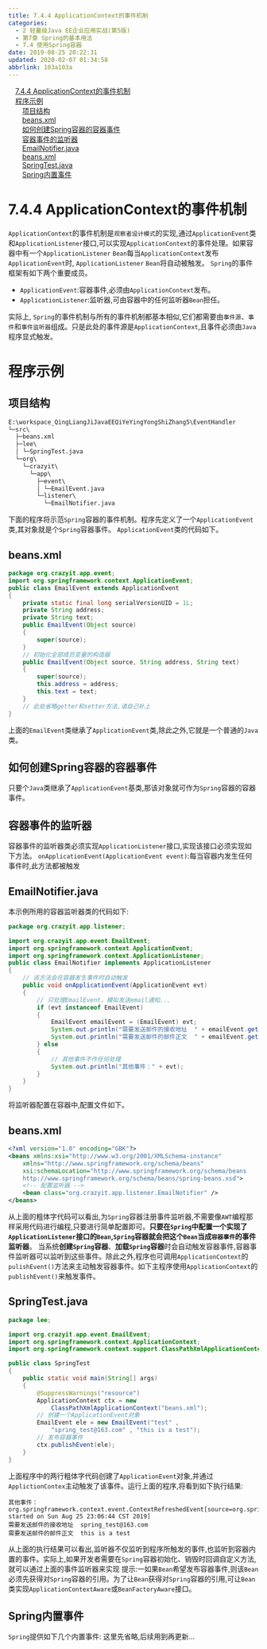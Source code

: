 ```yaml
---
title: 7.4.4 ApplicationContext的事件机制
categories: 
  - 2 轻量级Java EE企业应用实战(第5版)
  - 第7章 Spring的基本用法
  - 7.4 使用Spring容器
date: 2019-08-25 20:22:31
updated: 2020-02-07 01:34:58
abbrlink: 103a103a
---
```

<div id='my_toc'><a href="/JavaReadingNotes/103a103a/#7-4-4-ApplicationContext的事件机制" class="header_1">7.4.4 ApplicationContext的事件机制</a>&nbsp;<br><a href="/JavaReadingNotes/103a103a/#程序示例" class="header_1">程序示例</a>&nbsp;<br><a href="/JavaReadingNotes/103a103a/#项目结构" class="header_2">项目结构</a>&nbsp;<br><a href="/JavaReadingNotes/103a103a/#beans-xml" class="header_2">beans.xml</a>&nbsp;<br><a href="/JavaReadingNotes/103a103a/#如何创建Spring容器的容器事件" class="header_2">如何创建Spring容器的容器事件</a>&nbsp;<br><a href="/JavaReadingNotes/103a103a/#容器事件的监听器" class="header_2">容器事件的监听器</a>&nbsp;<br><a href="/JavaReadingNotes/103a103a/#EmailNotifier-java" class="header_2">EmailNotifier.java</a>&nbsp;<br><a href="/JavaReadingNotes/103a103a/#beans-xml" class="header_2">beans.xml</a>&nbsp;<br><a href="/JavaReadingNotes/103a103a/#SpringTest-java" class="header_2">SpringTest.java</a>&nbsp;<br><a href="/JavaReadingNotes/103a103a/#Spring内置事件" class="header_2">Spring内置事件</a>&nbsp;<br></div>
<style>.header_1{margin-left: 1em;}.header_2{margin-left: 2em;}.header_3{margin-left: 3em;}.header_4{margin-left: 4em;}.header_5{margin-left: 5em;}.header_6{margin-left: 6em;}</style>
<!--more-->
<script>if (navigator.platform.search('arm')==-1){document.getElementById('my_toc').style.display = 'none';}var e,p = document.getElementsByTagName('p');while (p.length>0) {e = p[0];e.parentElement.removeChild(e);}</script>

<!--end-->
<!--SSTStart-->
# 7.4.4 ApplicationContext的事件机制 #
`ApplicationContext`的事件机制是`观察者设计模式`的实现,通过`ApplicationEvent`类和`ApplicationListener`接口,可以实现`ApplicationContext`的事件处理。如果容器中有一个`ApplicationListener` `Bean`每当`ApplicationContext`发布`ApplicationEvent`时, `ApplicationListener` `Bean`将自动被触发。
`Spring`的事件框架有如下两个重要成员。
- `ApplicationEvent`:容器事件,必须由`ApplicationContext`发布。
- `ApplicationListener`:监听器,可由容器中的任何监听器`Bean`担任。

实际上, `Spring`的事件机制与所有的事件机制都基本相似,它们都需要由`事件源`、`事件`和`事件监听器`组成。只是此处的事件源是`ApplicationContext`,且事件必须由`Java`程序显式触发。

# 程序示例 #
## 项目结构 ##
```cmd
E:\workspace_QingLiangJiJavaEEQiYeYingYongShiZhang5\EventHandler
└─src\
  ├─beans.xml
  ├─lee\
  │ └─SpringTest.java
  └─org\
    └─crazyit\
      └─app\
        ├─event\
        │ └─EmailEvent.java
        └─listener\
          └─EmailNotifier.java
```
下面的程序将示范`Spring`容器的事件机制。程序先定义了一个`ApplicationEvent`类,其对象就是个`Spring`容器事件。 `ApplicationEvent`类的代码如下。
## beans.xml ##
```java
package org.crazyit.app.event;
import org.springframework.context.ApplicationEvent;
public class EmailEvent extends ApplicationEvent
{
    private static final long serialVersionUID = 1L;
    private String address;
    private String text;
    public EmailEvent(Object source)
    {
        super(source);
    }
    // 初始化全部成员变量的构造器
    public EmailEvent(Object source, String address, String text)
    {
        super(source);
        this.address = address;
        this.text = text;
    }
    // 此处省略getter和setter方法,请自己补上
}
```
上面的`EmailEvent`类继承了`ApplicationEvent`类,除此之外,它就是一个普通的`Java`类。
## 如何创建Spring容器的容器事件 ##
只要个`Java`类继承了`ApplicationEvent`基类,那该对象就可作为`Spring`容器的容器事件。

## 容器事件的监听器 ##
容器事件的监听器类必须实现`ApplicationListener`接口,实现该接口必须实现如下方法。
`onApplicationEvent(ApplicationEvent event)`:每当容器内发生任何事件时,此方法都被触发
## EmailNotifier.java ##
本示例所用的容器监听器类的代码如下:
```java
package org.crazyit.app.listener;

import org.crazyit.app.event.EmailEvent;
import org.springframework.context.ApplicationEvent;
import org.springframework.context.ApplicationListener;
public class EmailNotifier implements ApplicationListener
{
    // 该方法会在容器发生事件时自动触发
    public void onApplicationEvent(ApplicationEvent evt)
    {
        // 只处理EmailEvent，模拟发送email通知...
        if (evt instanceof EmailEvent)
        {
            EmailEvent emailEvent = (EmailEvent) evt;
            System.out.println("需要发送邮件的接收地址  " + emailEvent.getAddress());
            System.out.println("需要发送邮件的邮件正文  " + emailEvent.getText());
        } else
        {
            // 其他事件不作任何处理
            System.out.println("其他事件：" + evt);
        }
    }
}
```
将监听器配置在容器中,配置文件如下。
## beans.xml ##
```xml
<?xml version="1.0" encoding="GBK"?>
<beans xmlns:xsi="http://www.w3.org/2001/XMLSchema-instance"
    xmlns="http://www.springframework.org/schema/beans"
    xsi:schemaLocation="http://www.springframework.org/schema/beans
    http://www.springframework.org/schema/beans/spring-beans.xsd">
    <!-- 配置监听器 -->
    <bean class="org.crazyit.app.listener.EmailNotifier" />
</beans>
```
从上面的粗体字代码可以看出,为`Spring`容器注册事件监听器,不需要像`AWT`编程那样采用代码进行编程,只要进行简单配置即可。**只要在`Spring`中配置一个实现了`ApplicationListener`接口的`Bean`,`Spring`容器就会把这个`Bean`当成`容器事件`的事件监听器**。
当系统**创建`Spring`容器**、**加载`Spring`容器**时会自动触发容器事件,容器事件监听器可以监听到这些事件。除此之外,程序也可调用`ApplicationContext`的`pulishEvent()`方法来主动触发容器事件。如下主程序使用`ApplicationContext`的`publishEvent()`来触发事件。
## SpringTest.java ##
```java
package lee;

import org.crazyit.app.event.EmailEvent;
import org.springframework.context.ApplicationContext;
import org.springframework.context.support.ClassPathXmlApplicationContext;

public class SpringTest
{
    public static void main(String[] args)
    {
        @SuppressWarnings("resource")
        ApplicationContext ctx = new
            ClassPathXmlApplicationContext("beans.xml");
        // 创建一个ApplicationEvent对象
        EmailEvent ele = new EmailEvent("test" ,
            "spring_test@163.com" , "this is a test");
        // 发布容器事件
        ctx.publishEvent(ele);
    }
}
```
上面程序中的两行粗体字代码创建了`ApplicationEvent`对象,并通过`ApplictionContex`主动触发了该事件。运行上面的程序,将看到如下执行结果:
```
其他事件：org.springframework.context.event.ContextRefreshedEvent[source=org.springframework.context.support.ClassPathXmlApplicationContext@439f5b3d, started on Sun Aug 25 23:06:44 CST 2019]
需要发送邮件的接收地址  spring_test@163.com
需要发送邮件的邮件正文  this is a test
```
从上面的执行结果可以看出,监听器不仅监听到程序所触发的事件,也监听到容器内置的事件。实际上,如果开发者需要在`Spring`容器初始化、销毁时回调自定义方法,就可以通过上面的事件监听器来实现
提示:一如果`Bean`希望发布容器事件,则该`Bean`必须先获得对`Spring`容器的引用。为了让`Bean`获得对`Spring`容器的引用,可让`Bean`类实现`ApplicationContextAware`或`BeanFactoryAware`接口。
## Spring内置事件 ##
`Spring`提供如下几个内置事件:
这里先省略,后续用到再更新...
<!--SSTStop-->

